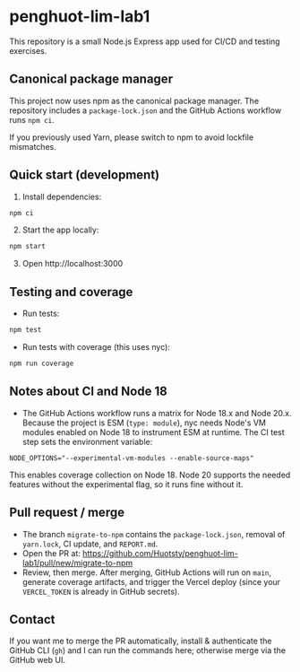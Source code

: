 # penghuot-lim-lab1

This repository is a small Node.js Express app used for CI/CD and testing exercises.

Canonical package manager
-------------------------
This project now uses npm as the canonical package manager. The repository includes a
`package-lock.json` and the GitHub Actions workflow runs `npm ci`.

If you previously used Yarn, please switch to npm to avoid lockfile mismatches.

Quick start (development)
-------------------------
1. Install dependencies:

```cmd
npm ci
```

2. Start the app locally:

```cmd
npm start
```

3. Open http://localhost:3000

Testing and coverage
--------------------
- Run tests:

```cmd
npm test
```

- Run tests with coverage (this uses nyc):

```cmd
npm run coverage
```

Notes about CI and Node 18
--------------------------
- The GitHub Actions workflow runs a matrix for Node 18.x and Node 20.x. Because the project
  is ESM (`type: module`), nyc needs Node's VM modules enabled on Node 18 to instrument ESM
  at runtime. The CI test step sets the environment variable:

```
NODE_OPTIONS="--experimental-vm-modules --enable-source-maps"
```

  This enables coverage collection on Node 18. Node 20 supports the needed features without
  the experimental flag, so it runs fine without it.

Pull request / merge
--------------------
- The branch `migrate-to-npm` contains the `package-lock.json`, removal of `yarn.lock`, CI update, and `REPORT.md`.
- Open the PR at: https://github.com/Huotsty/penghuot-lim-lab1/pull/new/migrate-to-npm
- Review, then merge. After merging, GitHub Actions will run on `main`, generate coverage artifacts,
  and trigger the Vercel deploy (since your `VERCEL_TOKEN` is already in GitHub secrets).

Contact
-------
If you want me to merge the PR automatically, install & authenticate the GitHub CLI (`gh`) and I can run the commands here; otherwise merge via the GitHub web UI.
